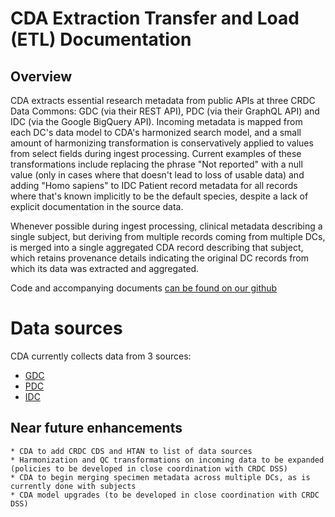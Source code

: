 # CDA Extraction Transfer and Load (ETL) Documentation

## Overview

CDA extracts essential research metadata from public APIs at three CRDC Data Commons:
GDC (via their REST API), PDC (via their GraphQL API) and IDC (via the Google BigQuery API).
Incoming metadata is mapped from each DC's data model to CDA's harmonized search model,
and a small amount of harmonizing transformation is conservatively applied to values from
select fields during ingest processing. Current examples of these transformations include
replacing the phrase "Not reported" with a null value (only in cases where that doesn't
lead to loss of usable data) and adding "Homo sapiens" to IDC Patient record metadata
for all records where that's known implicitly to be the default species, despite a lack
of explicit documentation in the source data.

Whenever possible during ingest processing, clinical metadata describing a single subject,
but deriving from multiple records coming from multiple DCs, is merged into a single
aggregated CDA record describing that subject, which retains provenance details indicating
the original DC records from which its data was extracted and aggregated.

Code and accompanying documents [can be found on our github](https://github.com/CancerDataAggregator/transform)

# Data sources

CDA currently collects data from 3 sources:
- [GDC](https://portal.gdc.cancer.gov/)
- [PDC](https://pdc.cancer.gov/pdc/)
- [IDC](https://portal.imaging.datacommons.cancer.gov/)



## Near future enhancements
   	* CDA to add CRDC CDS and HTAN to list of data sources
   	* Harmonization and QC transformations on incoming data to be expanded (policies to be developed in close coordination with CRDC DSS)
   	* CDA to begin merging specimen metadata across multiple DCs, as is currently done with subjects
	* CDA model upgrades (to be developed in close coordination with CRDC DSS)
